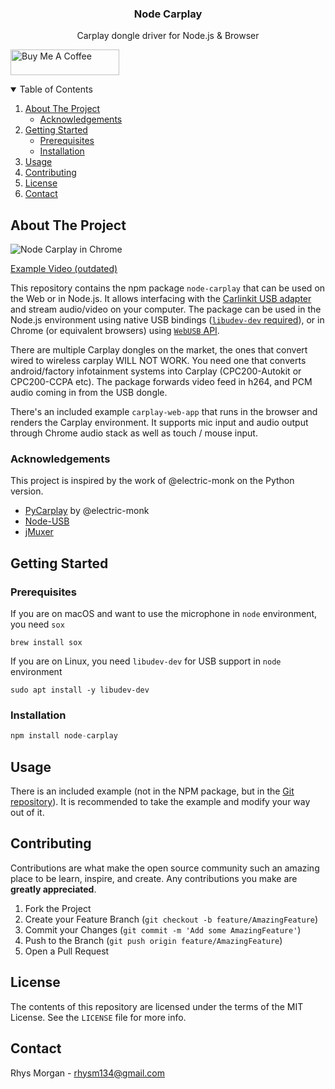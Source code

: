 
<h3 align="center">Node Carplay</h3>
  <p align="center">
    Carplay dongle driver for Node.js & Browser
</p>

<a href="https://www.buymeacoffee.com/rhysm" target="_blank"><img src="https://cdn.buymeacoffee.com/buttons/default-orange.png" alt="Buy Me A Coffee" height="41" width="174"></a>


<!-- TABLE OF CONTENTS -->
<details open="open">
  <summary>Table of Contents</summary>
  <ol>
    <li>
      <a href="#about-the-project">About The Project</a>
      <ul>
        <li><a href="#built-with">Acknowledgements</a></li>
      </ul>
    </li>
    <li>
      <a href="#getting-started">Getting Started</a>
      <ul>
        <li><a href="#prerequisites">Prerequisites</a></li>
        <li><a href="#installation">Installation</a></li>
      </ul>
    </li>
    <li><a href="#usage">Usage</a></li>
    <li><a href="#contributing">Contributing</a></li>
    <li><a href="#license">License</a></li>
    <li><a href="#contact">Contact</a></li>
  </ol>
</details>



<!-- ABOUT THE PROJECT -->
## About The Project

![Node Carplay in Chrome](https://github.com/rhysmorgan134/node-CarPlay/assets/4278113/3cbb5cab-fd62-4282-9fad-1b1aed90ad33)

[Example Video (outdated)](https://youtu.be/mBeYd7RNw1w)

This repository contains the npm package `node-carplay` that can be used on the Web or in Node.js. It allows interfacing with the [Carlinkit USB adapter](https://amzn.to/3X6OaF9) and stream audio/video on your computer. The package can be used in the Node.js environment using native USB bindings ([`libudev-dev` required](https://github.com/node-usb/node-usb#prerequisites)), or in Chrome (or equivalent browsers) using [`WebUSB` API](https://developer.mozilla.org/en-US/docs/Web/API/WebUSB_API).

There are multiple Carplay dongles on the market, the ones that convert wired to wireless carplay WILL NOT WORK. You need one that converts android/factory infotainment systems into Carplay (CPC200-Autokit or CPC200-CCPA etc). The package forwards video feed in h264, and PCM audio coming in from the USB dongle.

There's an included example `carplay-web-app` that runs in the browser and renders the Carplay environment. It supports mic input and audio output through Chrome audio stack as well as touch / mouse input.

### Acknowledgements

This project is inspired by the work of @electric-monk on the Python version.

* [PyCarplay](https://github.com/electric-monk/pycarplay) by @electric-monk
* [Node-USB](https://github.com/node-usb/node-usb)
* [jMuxer](https://github.com/samirkumardas/jmuxer)


## Getting Started

### Prerequisites

If you are on macOS and want to use the microphone in `node` environment, you need `sox`

```shell
brew install sox
```

If you are on Linux, you need `libudev-dev` for USB support in `node` environment

```shell
sudo apt install -y libudev-dev
```

### Installation

```javascript
npm install node-carplay
```

## Usage

There is an included example (not in the NPM package, but in the [Git repository](https://github.com/rhysmorgan134/node-CarPlay)). It is recommended to take the example and modify your way out of it.


## Contributing

Contributions are what make the open source community such an amazing place to be learn, inspire, and create. Any contributions you make are **greatly appreciated**.

1. Fork the Project
2. Create your Feature Branch (`git checkout -b feature/AmazingFeature`)
3. Commit your Changes (`git commit -m 'Add some AmazingFeature'`)
4. Push to the Branch (`git push origin feature/AmazingFeature`)
5. Open a Pull Request


## License

The contents of this repository are licensed under the terms of the MIT License.
See the `LICENSE` file for more info.


## Contact

Rhys Morgan - rhysm134@gmail.com
